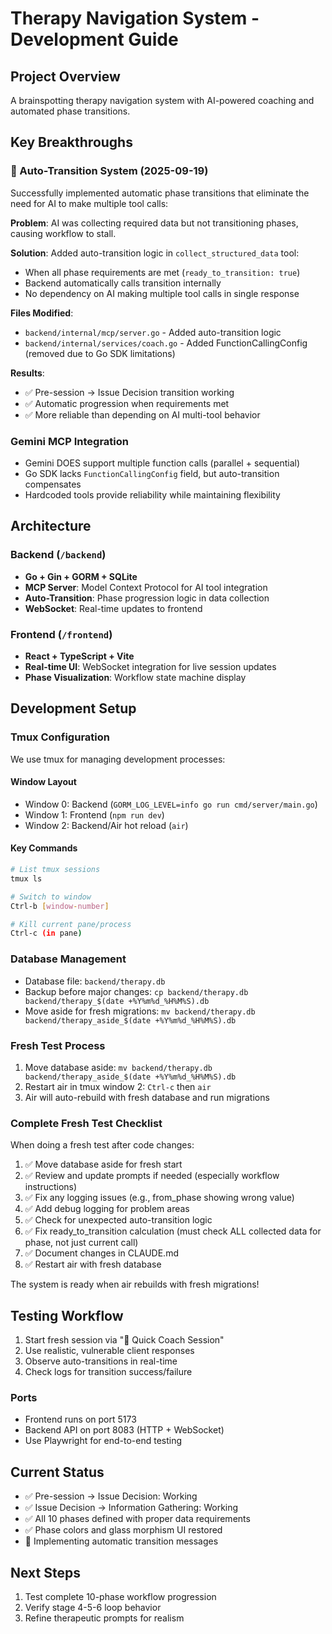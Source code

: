 # Therapy Navigation System - Development Guide

## Project Overview
A brainspotting therapy navigation system with AI-powered coaching and automated phase transitions.

## Key Breakthroughs

### 🎉 Auto-Transition System (2025-09-19)
Successfully implemented automatic phase transitions that eliminate the need for AI to make multiple tool calls:

**Problem**: AI was collecting required data but not transitioning phases, causing workflow to stall.

**Solution**: Added auto-transition logic in `collect_structured_data` tool:
- When all phase requirements are met (`ready_to_transition: true`)
- Backend automatically calls transition internally
- No dependency on AI making multiple tool calls in single response

**Files Modified**:
- `backend/internal/mcp/server.go` - Added auto-transition logic
- `backend/internal/services/coach.go` - Added FunctionCallingConfig (removed due to Go SDK limitations)

**Results**:
- ✅ Pre-session → Issue Decision transition working
- ✅ Automatic progression when requirements met
- ✅ More reliable than depending on AI multi-tool behavior

### Gemini MCP Integration
- Gemini DOES support multiple function calls (parallel + sequential)
- Go SDK lacks `FunctionCallingConfig` field, but auto-transition compensates
- Hardcoded tools provide reliability while maintaining flexibility

## Architecture

### Backend (`/backend`)
- **Go + Gin + GORM + SQLite**
- **MCP Server**: Model Context Protocol for AI tool integration
- **Auto-Transition**: Phase progression logic in data collection
- **WebSocket**: Real-time updates to frontend

### Frontend (`/frontend`)
- **React + TypeScript + Vite**
- **Real-time UI**: WebSocket integration for live session updates
- **Phase Visualization**: Workflow state machine display

## Development Setup

### Tmux Configuration

We use tmux for managing development processes:

#### Window Layout
- Window 0: Backend (`GORM_LOG_LEVEL=info go run cmd/server/main.go`)
- Window 1: Frontend (`npm run dev`)
- Window 2: Backend/Air hot reload (`air`)

#### Key Commands
```bash
# List tmux sessions
tmux ls

# Switch to window
Ctrl-b [window-number]

# Kill current pane/process
Ctrl-c (in pane)
```

### Database Management
- Database file: `backend/therapy.db`
- Backup before major changes: `cp backend/therapy.db backend/therapy_$(date +%Y%m%d_%H%M%S).db`
- Move aside for fresh migrations: `mv backend/therapy.db backend/therapy_aside_$(date +%Y%m%d_%H%M%S).db`

### Fresh Test Process
1. Move database aside: `mv backend/therapy.db backend/therapy_aside_$(date +%Y%m%d_%H%M%S).db`
2. Restart air in tmux window 2: `Ctrl-c` then `air`
3. Air will auto-rebuild with fresh database and run migrations

### Complete Fresh Test Checklist
When doing a fresh test after code changes:
1. ✅ Move database aside for fresh start
2. ✅ Review and update prompts if needed (especially workflow instructions)
3. ✅ Fix any logging issues (e.g., from_phase showing wrong value)
4. ✅ Add debug logging for problem areas
5. ✅ Check for unexpected auto-transition logic
6. ✅ Fix ready_to_transition calculation (must check ALL collected data for phase, not just current call)
7. ✅ Document changes in CLAUDE.md
8. ✅ Restart air with fresh database

The system is ready when air rebuilds with fresh migrations!

## Testing Workflow
1. Start fresh session via "🧠 Quick Coach Session"
2. Use realistic, vulnerable client responses
3. Observe auto-transitions in real-time
4. Check logs for transition success/failure

### Ports
- Frontend runs on port 5173
- Backend API on port 8083 (HTTP + WebSocket)
- Use Playwright for end-to-end testing

## Current Status
- ✅ Pre-session → Issue Decision: Working
- ✅ Issue Decision → Information Gathering: Working
- ✅ All 10 phases defined with proper data requirements
- ✅ Phase colors and glass morphism UI restored
- 🔄 Implementing automatic transition messages

## Next Steps
1. Test complete 10-phase workflow progression
2. Verify stage 4-5-6 loop behavior
3. Refine therapeutic prompts for realism